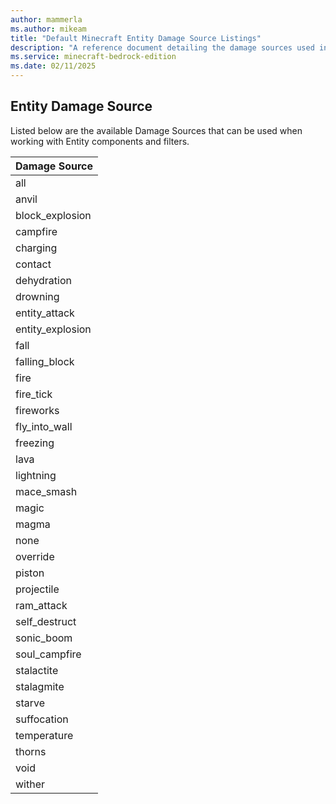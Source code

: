 ```yaml
---
author: mammerla
ms.author: mikeam
title: "Default Minecraft Entity Damage Source Listings"
description: "A reference document detailing the damage sources used in addons for Minecraft: Bedrock Edition"
ms.service: minecraft-bedrock-edition
ms.date: 02/11/2025 
---
```


## Entity Damage Source

Listed below are the available Damage Sources that can be used when working with Entity components and filters.

| Damage Source|
|:-----------|
| all |
| anvil |
| block_explosion |
| campfire |
| charging |
| contact |
| dehydration |
| drowning |
| entity_attack |
| entity_explosion |
| fall |
| falling_block |
| fire |
| fire_tick |
| fireworks |
| fly_into_wall |
| freezing |
| lava |
| lightning |
| mace_smash |
| magic |
| magma |
| none |
| override |
| piston |
| projectile |
| ram_attack |
| self_destruct |
| sonic_boom |
| soul_campfire |
| stalactite |
| stalagmite |
| starve |
| suffocation |
| temperature |
| thorns |
| void |
| wither |